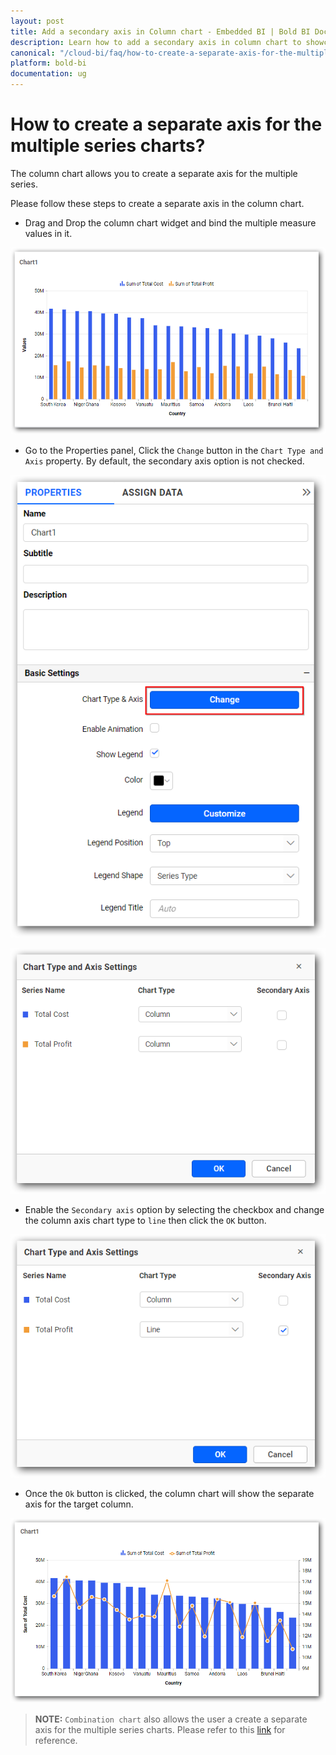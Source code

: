 ```yaml
---
layout: post
title: Add a secondary axis in Column chart - Embedded BI | Bold BI Docs
description: Learn how to add a secondary axis in column chart to showcase multiple series in separate axes using Bold BI Embedded.
canonical: "/cloud-bi/faq/how-to-create-a-separate-axis-for-the-multiple-series-charts/"
platform: bold-bi
documentation: ug
---
```


# How to create a separate axis for the multiple series charts?

The column chart allows you to create a separate axis for the multiple series. 

Please follow these steps to create a separate axis in the column chart.

  * Drag and Drop the column chart widget and bind the multiple measure values in it.

   ![Column Chart](/static/assets/embedded/faq/images/multiple-series-in-column-chart.png)
  
  * Go to the Properties panel, Click the `Change` button in the `Chart Type and Axis` property. By default, the secondary axis option is not checked.

   ![Properties Panel](/static/assets/embedded/faq/images/click-the-change-button.png)  

   ![Chart Type And Axis Dialog](/static/assets/embedded/faq/images/chart-type-and-axis-settings-dialog-default-view.png)

  * Enable the `Secondary axis` option by selecting the checkbox and change the column axis chart type to `line` then click the `OK` button.

   ![Enable Secondary Axis](/static/assets/embedded/faq/images/chart-type-and-axis-dialog.png)

  * Once the `Ok` button is clicked, the column chart will show the separate axis for the target column.

   ![Secondary axis in Column Chart](/static/assets/embedded/faq/images/secondary-axis-in-column-chart.png)

> **NOTE:** `Combination chart` also allows the user a create a separate axis for the multiple series charts. Please refer to this <a href="https://help.boldbi.com/embedded-bi/visualizing-data/visualization-widgets/combo-chart/">link</a> for reference.